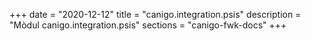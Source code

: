 +++
date        = "2020-12-12"
title       = "canigo.integration.psis"
description = "Mòdul canigo.integration.psis"
sections    = "canigo-fwk-docs"
+++